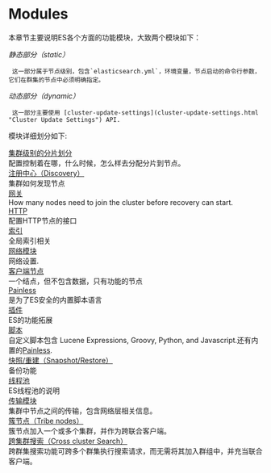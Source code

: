 # Modules

本章节主要说明ES各个方面的功能模块，大致两个模块如下：

_静态部分（static）_   
     
     这一部分属于节点级别，包含`elasticsearch.yml`，环境变量，节点启动的命令行参数，它们在群集的节点中必须明确指定。
_动态部分（dynamic）_  
     
     这一部分主要使用 [cluster-update-settings](cluster-update-settings.html "Cluster Update Settings") API. 

模块详细划分如下:

[集群级别的分片划分](modules-cluster.html "Cluster")  
     配置控制着在哪，什么时候，怎么样去分配分片到节点。  
[注册中心（Discovery）](modules-discovery.html "Discovery")  
     集群如何发现节点  
[网关](modules-gateway.html "Local Gateway")  
     How many nodes need to join the cluster before recovery can start.   
[HTTP](modules-http.html "HTTP")  
     配置HTTP节点的接口   
[索引](modules-indices.html "Indices")  
     全局索引相关   
[网络模块](modules-network.html "Network Settings")  
     网络设置.   
[客户端节点](modules-node.html "Node")  
     一个结点，但不包含数据，只有功能的节点  
[Painless](modules-scripting-painless.html "Painless Scripting Language")  
     是为了ES安全的内置脚本语言   
[插件](modules-plugins.html "Plugins")  
     ES的功能拓展   
[脚本](modules-scripting.html "Scripting")  
     自定义脚本包含 Lucene Expressions, Groovy, Python, and Javascript.还有内置的[Painless](modules-scripting-painless.html "Painless Scripting Language").   
[快照/重建（Snapshot/Restore）](modules-snapshots.html "Snapshot And Restore")  
     备份功能  
[线程池](modules-threadpool.html "Thread Pool")  
     ES线程池的说明  
[传输模块](modules-transport.html "Transport")  
     集群中节点之间的传输，包含网络层相关信息。  
[簇节点（Tribe nodes）](modules-tribe.html "Tribe node")  
     簇节点加入一个或多个集群，并作为跨联合客户端。  
[跨集群搜索（Cross cluster Search）](modules-cross-cluster-search.html "Cross Cluster Search")  
     跨群集搜索功能可跨多个群集执行搜索请求，而无需将其加入群组中，并充当联合客户端。  

